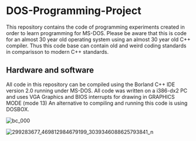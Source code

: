 # DOS-Programming-Project
This repository contains the code of programming experiments created in order to learn programming for MS-DOS.
Please be aware that this is code for an almost 30 year old operating system using an almost 30 year old C++ compiler.
Thus this code base can contain old and weird coding standards in comparisson to modern C++ standards.

## Hardware and software
All code in this repository can be compiled using the Borland C++ IDE version 2.0 running under MS-DOS.
All code was written on a i386-dx2 PC and uses VGA Graphics and BIOS interrupts for drawing in GRAPHICS MODE (mode 13)
An alternative to compiling and running this code is using DOSBOX.

![bc_000](https://user-images.githubusercontent.com/41028126/184834960-4f5fce3f-4afa-4972-a61e-8d66634a8a75.png)

![299283677_469812984679199_3039346088625793841_n](https://user-images.githubusercontent.com/41028126/184838139-c7edb70a-9a89-4a81-a098-889453d7e443.png)
